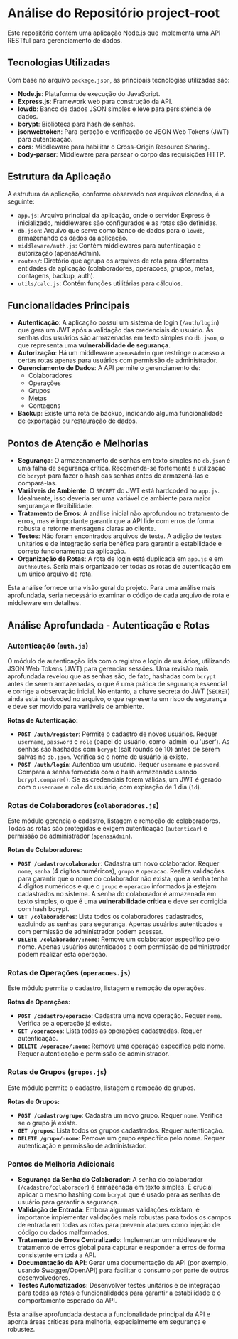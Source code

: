 # Análise do Repositório project-root

Este repositório contém uma aplicação Node.js que implementa uma API RESTful para gerenciamento de dados.

## Tecnologias Utilizadas

Com base no arquivo `package.json`, as principais tecnologias utilizadas são:

*   **Node.js**: Plataforma de execução do JavaScript.
*   **Express.js**: Framework web para construção da API.
*   **lowdb**: Banco de dados JSON simples e leve para persistência de dados.
*   **bcrypt**: Biblioteca para hash de senhas.
*   **jsonwebtoken**: Para geração e verificação de JSON Web Tokens (JWT) para autenticação.
*   **cors**: Middleware para habilitar o Cross-Origin Resource Sharing.
*   **body-parser**: Middleware para parsear o corpo das requisições HTTP.

## Estrutura da Aplicação

A estrutura da aplicação, conforme observado nos arquivos clonados, é a seguinte:

*   `app.js`: Arquivo principal da aplicação, onde o servidor Express é inicializado, middlewares são configurados e as rotas são definidas.
*   `db.json`: Arquivo que serve como banco de dados para o `lowdb`, armazenando os dados da aplicação.
*   `middleware/auth.js`: Contém middlewares para autenticação e autorização (apenasAdmin).
*   `routes/`: Diretório que agrupa os arquivos de rota para diferentes entidades da aplicação (colaboradores, operacoes, grupos, metas, contagens, backup, auth).
*   `utils/calc.js`: Contém funções utilitárias para cálculos.

## Funcionalidades Principais

*   **Autenticação**: A aplicação possui um sistema de login (`/auth/login`) que gera um JWT após a validação das credenciais do usuário. As senhas dos usuários são armazenadas em texto simples no `db.json`, o que representa uma **vulnerabilidade de segurança**.
*   **Autorização**: Há um middleware `apenasAdmin` que restringe o acesso a certas rotas apenas para usuários com permissão de administrador.
*   **Gerenciamento de Dados**: A API permite o gerenciamento de:
    *   Colaboradores
    *   Operações
    *   Grupos
    *   Metas
    *   Contagens
*   **Backup**: Existe uma rota de backup, indicando alguma funcionalidade de exportação ou restauração de dados.

## Pontos de Atenção e Melhorias

*   **Segurança**: O armazenamento de senhas em texto simples no `db.json` é uma falha de segurança crítica. Recomenda-se fortemente a utilização de `bcrypt` para fazer o hash das senhas antes de armazená-las e compará-las.
*   **Variáveis de Ambiente**: O `SECRET` do JWT está hardcoded no `app.js`. Idealmente, isso deveria ser uma variável de ambiente para maior segurança e flexibilidade.
*   **Tratamento de Erros**: A análise inicial não aprofundou no tratamento de erros, mas é importante garantir que a API lide com erros de forma robusta e retorne mensagens claras ao cliente.
*   **Testes**: Não foram encontrados arquivos de teste. A adição de testes unitários e de integração seria benéfica para garantir a estabilidade e correto funcionamento da aplicação.
*   **Organização de Rotas**: A rota de login está duplicada em `app.js` e em `authRoutes`. Seria mais organizado ter todas as rotas de autenticação em um único arquivo de rota.

Esta análise fornece uma visão geral do projeto. Para uma análise mais aprofundada, seria necessário examinar o código de cada arquivo de rota e middleware em detalhes.



## Análise Aprofundada - Autenticação e Rotas

### Autenticação (`auth.js`)

O módulo de autenticação lida com o registro e login de usuários, utilizando JSON Web Tokens (JWT) para gerenciar sessões. Uma revisão mais aprofundada revelou que as senhas são, de fato, hashadas com `bcrypt` antes de serem armazenadas, o que é uma prática de segurança essencial e corrige a observação inicial. No entanto, a chave secreta do JWT (`SECRET`) ainda está hardcoded no arquivo, o que representa um risco de segurança e deve ser movido para variáveis de ambiente.

**Rotas de Autenticação:**

*   **`POST /auth/register`**: Permite o cadastro de novos usuários. Requer `username`, `password` e `role` (papel do usuário, como 'admin' ou 'user'). As senhas são hashadas com `bcrypt` (salt rounds de 10) antes de serem salvas no `db.json`. Verifica se o nome de usuário já existe.
*   **`POST /auth/login`**: Autentica um usuário. Requer `username` e `password`. Compara a senha fornecida com o hash armazenado usando `bcrypt.compare()`. Se as credenciais forem válidas, um JWT é gerado com o `username` e `role` do usuário, com expiração de 1 dia (`1d`).

### Rotas de Colaboradores (`colaboradores.js`)

Este módulo gerencia o cadastro, listagem e remoção de colaboradores. Todas as rotas são protegidas e exigem autenticação (`autenticar`) e permissão de administrador (`apenasAdmin`).

**Rotas de Colaboradores:**

*   **`POST /cadastro/colaborador`**: Cadastra um novo colaborador. Requer `nome`, `senha` (4 dígitos numéricos), `grupo` e `operacao`. Realiza validações para garantir que o nome do colaborador não exista, que a senha tenha 4 dígitos numéricos e que o `grupo` e `operacao` informados já estejam cadastrados no sistema. A senha do colaborador é armazenada em texto simples, o que é uma **vulnerabilidade crítica** e deve ser corrigida com hash bcrypt.
*   **`GET /colaboradores`**: Lista todos os colaboradores cadastrados, excluindo as senhas para segurança. Apenas usuários autenticados e com permissão de administrador podem acessar.
*   **`DELETE /colaborador/:nome`**: Remove um colaborador específico pelo nome. Apenas usuários autenticados e com permissão de administrador podem realizar esta operação.

### Rotas de Operações (`operacoes.js`)

Este módulo permite o cadastro, listagem e remoção de operações.

**Rotas de Operações:**

*   **`POST /cadastro/operacao`**: Cadastra uma nova operação. Requer `nome`. Verifica se a operação já existe.
*   **`GET /operacoes`**: Lista todas as operações cadastradas. Requer autenticação.
*   **`DELETE /operacao/:nome`**: Remove uma operação específica pelo nome. Requer autenticação e permissão de administrador.

### Rotas de Grupos (`grupos.js`)

Este módulo permite o cadastro, listagem e remoção de grupos.

**Rotas de Grupos:**

*   **`POST /cadastro/grupo`**: Cadastra um novo grupo. Requer `nome`. Verifica se o grupo já existe.
*   **`GET /grupos`**: Lista todos os grupos cadastrados. Requer autenticação.
*   **`DELETE /grupo/:nome`**: Remove um grupo específico pelo nome. Requer autenticação e permissão de administrador.

### Pontos de Melhoria Adicionais

*   **Segurança da Senha do Colaborador**: A senha do colaborador (`/cadastro/colaborador`) é armazenada em texto simples. É crucial aplicar o mesmo hashing com `bcrypt` que é usado para as senhas de usuário para garantir a segurança.
*   **Validação de Entrada**: Embora algumas validações existam, é importante implementar validações mais robustas para todos os campos de entrada em todas as rotas para prevenir ataques como injeção de código ou dados malformados.
*   **Tratamento de Erros Centralizado**: Implementar um middleware de tratamento de erros global para capturar e responder a erros de forma consistente em toda a API.
*   **Documentação da API**: Gerar uma documentação da API (por exemplo, usando Swagger/OpenAPI) para facilitar o consumo por parte de outros desenvolvedores.
*   **Testes Automatizados**: Desenvolver testes unitários e de integração para todas as rotas e funcionalidades para garantir a estabilidade e o comportamento esperado da API.

Esta análise aprofundada destaca a funcionalidade principal da API e aponta áreas críticas para melhoria, especialmente em segurança e robustez.

